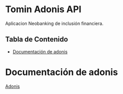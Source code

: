 # Tomin Adonis API <!-- omit in toc -->

Aplicacion Neobanking de inclusión financiera.

## Tabla de Contenido<!-- omit in toc -->
- [Documentación de adonis](#documentaci%c3%b3n-de-adonis)

# Documentación de adonis

[Adonis](https://adonisjs.com/)
